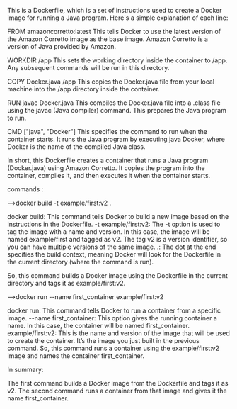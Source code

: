 This is a Dockerfile, which is a set of instructions used to create a Docker image for running a Java program. Here's a simple explanation of each line:

FROM amazoncorretto:latest
This tells Docker to use the latest version of the Amazon Corretto image as the base image. Amazon Corretto is a version of Java provided by Amazon.

WORKDIR /app
This sets the working directory inside the container to /app. Any subsequent commands will be run in this directory.

COPY Docker.java /app
This copies the Docker.java file from your local machine into the /app directory inside the container.

RUN javac Docker.java
This compiles the Docker.java file into a .class file using the javac (Java compiler) command. This prepares the Java program to run.

CMD ["java", "Docker"]
This specifies the command to run when the container starts. It runs the Java program by executing java Docker, where Docker is the name of the compiled Java class.

In short, this Dockerfile creates a container that runs a Java program (Docker.java) using Amazon Corretto. It copies the program into the container, compiles it, and then executes it when the container starts.

commands :

-->docker build -t example/first:v2 .

docker build: This command tells Docker to build a new image based on the instructions in the Dockerfile.
-t example/first:v2: The -t option is used to tag the image with a name and version. In this case, the image will be named example/first and tagged as v2. The tag v2 is a version identifier, so you can have multiple versions of the same image.
.: The dot at the end specifies the build context, meaning Docker will look for the Dockerfile in the current directory (where the command is run).

So, this command builds a Docker image using the Dockerfile in the current directory and tags it as example/first:v2.

-->docker run --name first_container example/first:v2

docker run: This command tells Docker to run a container from a specific image.
--name first_container: This option gives the running container a name. In this case, the container will be named first_container.
example/first:v2: This is the name and version of the image that will be used to create the container. It’s the image you just built in the previous command.
So, this command runs a container using the example/first:v2 image and names the container first_container.

In summary:

The first command builds a Docker image from the Dockerfile and tags it as v2.
The second command runs a container from that image and gives it the name first_container.
